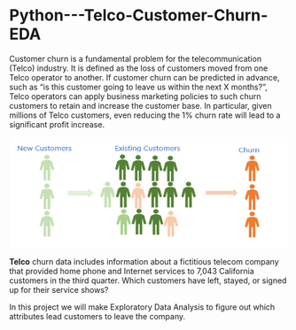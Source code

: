 # Python---Telco-Customer-Churn-EDA

Customer churn is a fundamental problem for the telecommunication (Telco) industry. It is defined as the loss of customers moved from one Telco operator to another. If customer churn can be predicted in advance, such as “is this customer going to leave us within the next X months?”, Telco operators can apply business marketing policies to such churn customers to retain and increase the customer base. In particular, given millions of Telco customers, even reducing the 1% churn rate will lead to a significant profit increase.

<p align="center">
  <img width="600" height="200" src="https://github.com/Ahmed-R-Hamdan/Python---Telco-Customer-Churn-EDA/blob/main/image/customer_churn.png">
</p>

**Telco** churn data includes information about a fictitious telecom company that provided home phone and Internet services to 7,043 California customers in the third quarter. Which customers have left, stayed, or signed up for their service shows?

In this project we will make Exploratory Data Analysis to figure out which attributes lead customers to leave the company.
